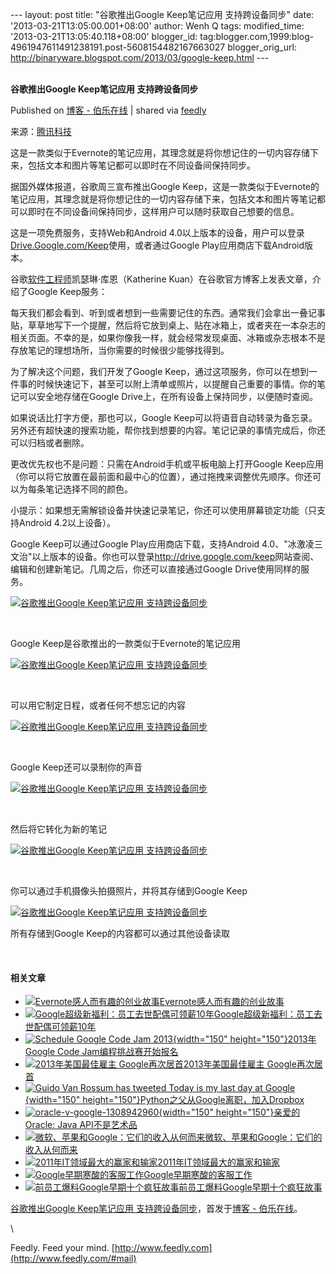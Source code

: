 --- layout: post title: "谷歌推出Google Keep笔记应用 支持跨设备同步"
date: '2013-03-21T13:05:00.001+08:00' author: Wenh Q tags:
modified\_time: '2013-03-21T13:05:40.118+08:00' blogger\_id:
tag:blogger.com,1999:blog-4961947611491238191.post-5608154482167663027
blogger\_orig\_url:
http://binaryware.blogspot.com/2013/03/google-keep.html ---
\
 
<div class="article">

<div class="header">

**谷歌推出Google Keep笔记应用 支持跨设备同步**

</div>

<div class="source">

Published on [博客 -
伯乐在线](http://blog.jobbole.com/36427/?utm_source=rss&utm_medium=rss&utm_campaign=%25e8%25b0%25b7%25e6%25ad%258c%25e6%258e%25a8%25e5%2587%25bagoogle-keep%25e7%25ac%2594%25e8%25ae%25b0%25e5%25ba%2594%25e7%2594%25a8-%25e6%2594%25af%25e6%258c%2581%25e8%25b7%25a8%25e8%25ae%25be%25e5%25a4%2587%25e5%2590%258c%25e6%25ad%25a5)
| shared via [feedly](http://www.feedly.com)

</div>

<div>

来源：[腾讯科技](http://tech.qq.com/a/20130321/000023.htm)

这是一款类似于Evernote的笔记应用，其理念就是将你想记住的一切内容存储下来，包括文本和图片等笔记都可以即时在不同设备间保持同步。

据国外媒体报道，谷歌周三宣布推出Google
Keep，这是一款类似于Evernote的笔记应用，其理念就是将你想记住的一切内容存储下来，包括文本和图片等笔记都可以即时在不同设备间保持同步，这样用户可以随时获取自己想要的信息。

这是一项免费服务，支持Web和Android
4.0以上版本的设备，用户可以登录[Drive.Google.com/Keep](http://Drive.Google.com/Keep)使用，或者通过Google
Play应用商店下载Android版本。

谷歌<span>[软件工程师](http://blog.jobbole.com/344/ "明星软件工程师的10种特质")</span>凯瑟琳·库恩（Katherine
Kuan）在谷歌官方博客上发表文章，介绍了Google Keep服务：

每天我们都会看到、听到或者想到一些需要记住的东西。通常我们会拿出一叠记事贴，草草地写下一个提醒，然后将它放到桌上、贴在冰箱上，或者夹在一本杂志的相关页面。不幸的是，如果你像我一样，就会经常发现桌面、冰箱或杂志根本不是存放笔记的理想场所，当你需要的时候很少能够找得到。

为了解决这个问题，我们开发了Google
Keep，通过这项服务，你可以在想到一件事的时候快速记下，甚至可以附上清单或照片，以提醒自己重要的事情。你的笔记可以安全地存储在Google
Drive上，在所有设备上保持同步，以便随时查阅。

如果说话比打字方便，那也可以，Google
Keep可以将语音自动转录为备忘录。另外还有超快速的搜索功能，帮你找到想要的内容。笔记记录的事情完成后，你还可以归档或者删除。

更改优先权也不是问题：只需在Android手机或平板电脑上打开Google
Keep应用（你可以将它放置在最前面和最中心的位置），通过拖拽来调整优先顺序。你还可以为每条笔记选择不同的颜色。

小提示：如果想无需解锁设备并快速记录笔记，你还可以使用屏幕锁定功能（只支持Android
4.2以上设备）。

Google Keep可以通过Google Play应用商店下载，支持Android
4.0、"冰激凌三文治"以上版本的设备。你也可以登录<http://drive.google.com/keep>网站查阅、编辑和创建新笔记。几周之后，你还可以直接通过Google
Drive使用同样的服务。

<div>

[![谷歌推出Google Keep笔记应用
支持跨设备同步](http://blog.jobbole.com/wp-content/uploads/2013/03/83703106.png "谷歌推出Google Keep笔记应用 支持跨设备同步")](http://blog.jobbole.com/wp-content/uploads/2013/03/83703106.png "谷歌推出Google Keep笔记应用 支持跨设备同步")

</div>

 

Google Keep是谷歌推出的一款类似于Evernote的笔记应用

<div>

[![谷歌推出Google Keep笔记应用
支持跨设备同步](http://blog.jobbole.com/wp-content/uploads/2013/03/83703109.png "谷歌推出Google Keep笔记应用 支持跨设备同步")](http://blog.jobbole.com/wp-content/uploads/2013/03/83703109.png "谷歌推出Google Keep笔记应用 支持跨设备同步")

</div>

 

可以用它制定日程，或者任何不想忘记的内容

<div>

[![谷歌推出Google Keep笔记应用
支持跨设备同步](http://blog.jobbole.com/wp-content/uploads/2013/03/83703122.png "谷歌推出Google Keep笔记应用 支持跨设备同步")](http://blog.jobbole.com/wp-content/uploads/2013/03/83703122.png "谷歌推出Google Keep笔记应用 支持跨设备同步")

</div>

 

Google Keep还可以录制你的声音

<div>

[![谷歌推出Google Keep笔记应用
支持跨设备同步](http://blog.jobbole.com/wp-content/uploads/2013/03/83703128.png "谷歌推出Google Keep笔记应用 支持跨设备同步")](http://blog.jobbole.com/wp-content/uploads/2013/03/83703128.png "谷歌推出Google Keep笔记应用 支持跨设备同步")

</div>

 

然后将它转化为新的笔记

<div>

[![谷歌推出Google Keep笔记应用
支持跨设备同步](http://blog.jobbole.com/wp-content/uploads/2013/03/83703135.png "谷歌推出Google Keep笔记应用 支持跨设备同步")](http://blog.jobbole.com/wp-content/uploads/2013/03/83703135.png "谷歌推出Google Keep笔记应用 支持跨设备同步")

</div>

 

你可以通过手机摄像头拍摄照片，并将其存储到Google Keep

<div>

[![谷歌推出Google Keep笔记应用
支持跨设备同步](http://blog.jobbole.com/wp-content/uploads/2013/03/83703236.png "谷歌推出Google Keep笔记应用 支持跨设备同步")](http://blog.jobbole.com/wp-content/uploads/2013/03/83703236.png "谷歌推出Google Keep笔记应用 支持跨设备同步")

</div>

所有存储到Google Keep的内容都可以通过其他设备读取

 

#### 相关文章

-   [![Evernote感人而有趣的创业故事](http://blog.jobbole.com/wp-content/uploads/2012/02/evernote-logo.jpg)](http://blog.jobbole.com/13294/)[Evernote感人而有趣的创业故事](http://blog.jobbole.com/13294/)
-   [![Google超级新福利：员工去世配偶可领薪10年](http://blog.jobbole.com/wp-content/uploads/2013/03/Google-office-150x150.jpg)](http://blog.jobbole.com/25093/)[Google超级新福利：员工去世配偶可领薪10年](http://blog.jobbole.com/25093/)
-   [![Schedule Google Code Jam
    2013](http://blog.jobbole.com/wp-content/uploads/2013/03/Schedule-Google-Code-Jam-2013-150x150.png){width="150"
    height="150"}](http://blog.jobbole.com/35824/)[2013年Google Code
    Jam编程挑战赛开始报名](http://blog.jobbole.com/35824/)
-   [![2013年美国最佳雇主
    Google再次居首](http://blog.jobbole.com/wp-content/uploads/2011/11/Google-logo.jpg)](http://blog.jobbole.com/32310/)[2013年美国最佳雇主
    Google再次居首](http://blog.jobbole.com/32310/)
-   [![Guido Van Rossum has tweeted Today is my last day at
    Google](http://blog.jobbole.com/wp-content/uploads/2012/12/Guido-Van-Rossum-has-tweeted-Today-is-my-last-day-at-Google--150x150.png){width="150"
    height="150"}](http://blog.jobbole.com/31146/)[Python之父从Google离职，加入Dropbox](http://blog.jobbole.com/31146/)
-   [![oracle-v-google-1308942960](http://blog.jobbole.com/wp-content/uploads/2012/06/oracle-v-google-1308942960-150x150.jpg){width="150"
    height="150"}](http://blog.jobbole.com/21190/)[亲爱的Oracle: Java
    API不是艺术品](http://blog.jobbole.com/21190/)
-   [![微软、苹果和Google：它们的收入从何而来](http://blog.jobbole.com/wp-content/uploads/2011/05/money-logo-1.jpg)](http://blog.jobbole.com/13674/)[微软、苹果和Google：它们的收入从何而来](http://blog.jobbole.com/13674/)
-   [![2011年IT领域最大的赢家和输家](http://blog.jobbole.com/wp-content/uploads/2011/12/winners_losers.jpg)](http://blog.jobbole.com/10598/)[2011年IT领域最大的赢家和输家](http://blog.jobbole.com/10598/)
-   [![Google早期寒酸的客服工作](http://blog.jobbole.com/wp-content/plugins/wordpress-23-related-posts-plugin/static/thumbs/9.jpg)](http://blog.jobbole.com/1138/)[Google早期寒酸的客服工作](http://blog.jobbole.com/1138/)
-   [![前员工爆料Google早期十个疯狂故事](http://blog.jobbole.com/wp-content/uploads/2013/02/googles-annual-employee-ski-trip-was-a-crazy-affair-with-massive-amounts-of-liquor-and-other-substances-150x150.jpg)](http://blog.jobbole.com/1096/)[前员工爆料Google早期十个疯狂故事](http://blog.jobbole.com/1096/)

[谷歌推出Google Keep笔记应用
支持跨设备同步](http://blog.jobbole.com/36427/)，首发于[博客 -
伯乐在线](http://blog.jobbole.com)。

</div>

\

</div>

<div class="footer">

Feedly. Feed your mind.
[http://www.feedly.com](http://www.feedly.com/#mail)

</div>

